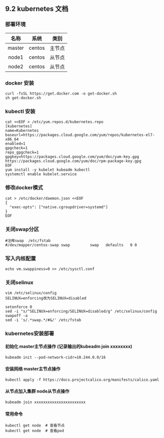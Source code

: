 ## 9.2 kubernetes 文档
### 部署环境
|名称|系统|类别|
|:-:|:-:|:-:|
|master|centos|主节点|
|node1|centos|从节点|
|node2|centos|从节点|

### docker 安装
```
curl -fsSL https://get.docker.com -o get-docker.sh
sh get-docker.sh
```
### kubectl 安装
```
cat <<EOF > /etc/yum.repos.d/kubernetes.repo
[kubernetes]
name=Kubernetes
baseurl=https://packages.cloud.google.com/yum/repos/kubernetes-el7-x86_64
enabled=1
gpgcheck=1
repo_gpgcheck=1
gpgkey=https://packages.cloud.google.com/yum/doc/yum-key.gpg https://packages.cloud.google.com/yum/doc/rpm-package-key.gpg
EOF
yum install -y kubelet kubeadm kubectl
systemctl enable kubelet.service
```
### 修改docker模式
```
cat > /etc/docker/daemon.json <<EOF
{
  "exec-opts": ["native.cgroupdriver=systemd"]
}
EOF
```
### 关闭swap分区
```
#注释swap  /etc/fstab
#/dev/mapper/centos-swap swap         swap   defaults   0 0
```
### 写入内核配置
```
echo vm.swappiness=0 >> /etc/sysctl.conf
```
### 关闭selinux
```
vim /etc/selinux/config
SELINUX=enforcing改为SELINUX=disabled
```

```
setenforce 0
sed -i "s/^SELINUX=enforcing/SELINUX=disabled/g" /etc/selinux/config
swapoff -a
sed -i 's/.*swap.*/#&/' /etc/fstab
```
### kubernetes安装部署
#### 初始化 master主节点操作 (记录输出的kubeadm join xxxxxxxx)
```
kubeadm init --pod-network-cidr=10.244.0.0/16
```
#### 安装网络 master主节点操作
```
kubectl apply -f https://docs.projectcalico.org/manifests/calico.yaml
```
#### 从节点加入集群 node从节点操作
```
kubeadm join xxxxxxxxxxxxxxxxxxxxxxx 
```
#### 常用命令
```
kubectl get node  # 查看节点
kubectl get node  # 查看pod
```
